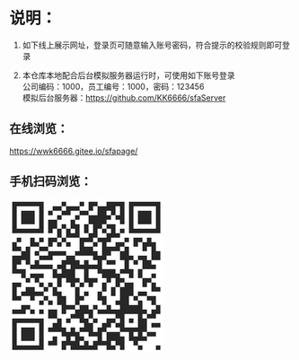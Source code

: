 # 说明：

1. 如下线上展示网址，登录页可随意输入账号密码，符合提示的校验规则即可登录  

2. 本仓库本地配合后台模拟服务器运行时，可使用如下账号登录  
  公司编码：1000，员工编号：1000，密码：123456  
  模拟后台服务器：https://github.com/KK6666/sfaServer

<!-- ## github在线浏览：
https://kk6666.github.io/sfapage/
## github手机扫码浏览：
![image](https://github.com/KK6666/vue_sfa/blob/dev/src/assets/github_sfa.png) -->

<!-- ## 码云在线浏览：
https://wwk6666.gitee.io/sfapage/
## 码云手机扫码浏览：
![image](https://github.com/KK6666/vue_sfa/blob/dev/src/assets/gitee_sfa.png)
 -->

## 在线浏览：
https://wwk6666.gitee.io/sfapage/
## 手机扫码浏览：
![image](https://github.com/KK6666/vue_sfa/blob/dev/src/assets/gitee_sfa.png)